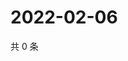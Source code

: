 # 2022-02-06

共 0 条

<!-- BEGIN WEIBO -->
<!-- 最后更新时间 Sun Feb 06 2022 03:11:14 GMT+0800 (China Standard Time) -->

<!-- END WEIBO -->
